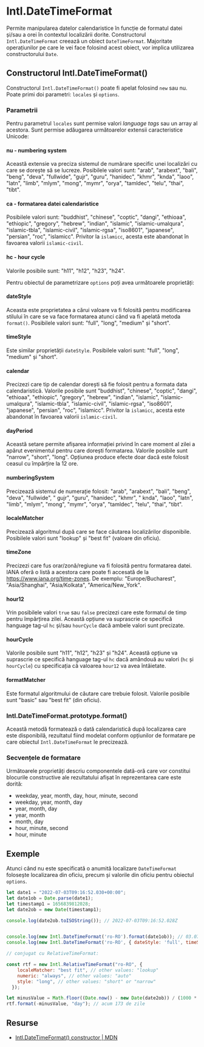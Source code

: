 # Intl.DateTimeFormat

Permite manipularea datelor calendaristice în funcție de formatul datei și/sau a orei în contextul localizării dorite. Constructorul `Intl.DateTimeFormat` creează un obiect `DateTimeFormat`. Majoritate operațiunilor pe care le vei face folosind acest obiect, vor implica utilizarea constructorului `Date`.

## Constructorul Intl.DateTimeFormat()

Constructorul `Intl.DateTimeFormat()` poate fi apelat folosind `new` sau nu. Poate primi doi parametri: `locales` și `options`.

### Parametrii

Pentru parametrul `locales` sunt permise valori *language tags* sau un array al acestora. Sunt permise adăugarea următoarelor extensii caracteristice Unicode:

#### nu - numbering system

Această extensie va preciza sistemul de numărare specific unei localizări cu care se dorește să se lucreze. Posibilele valori sunt: "arab", "arabext", "bali", "beng", "deva", "fullwide", "gujr", "guru", "hanidec", "khmr", "knda", "laoo", "latn", "limb", "mlym", "mong", "mymr", "orya", "tamldec", "telu", "thai", "tibt".

#### ca - formatarea datei calendaristice

Posibilele valori sunt: "buddhist", "chinese", "coptic", "dangi", "ethioaa", "ethiopic", "gregory", "hebrew", "indian", "islamic", "islamic-umalqura", "islamic-tbla", "islamic-civil", "islamic-rgsa", "iso8601", "japanese", "persian", "roc", "islamicc". Privitor la `islamicc`, acesta este abandonat în favoarea valorii `islamic-civil`.

#### hc - hour cycle

Valorile posibile sunt: "h11", "h12", "h23", "h24".

Pentru obiectul de parametrizare `options` poți avea următoarele proprietăți:

#### dateStyle

Aceasta este proprietatea a cărui valoare va fi folosită pentru modificarea stilului în care se va face formatarea atunci când va fi apelată metoda `format()`. Posibilele valori sunt: "full", "long", "medium" și "short".

#### timeStyle

Este similar proprietății `dateStyle`. Posibilele valori sunt: "full", "long", "medium" și "short".

#### calendar

Precizezi care tip de calendar dorești să fie folosit pentru a formata data calendaristică. Valorile posibile sunt "buddhist", "chinese", "coptic", "dangi", "ethioaa", "ethiopic", "gregory", "hebrew", "indian", "islamic", "islamic-umalqura", "islamic-tbla", "islamic-civil", "islamic-rgsa", "iso8601", "japanese", "persian", "roc", "islamicc". Privitor la `islamicc`, acesta este abandonat în favoarea valorii `islamic-civil`.

#### dayPeriod

Această setare permite afișarea informației privind în care moment al zilei a apărut evenimentul pentru care dorești formatarea. Valorile posibile sunt "narrow", "short", "long". Opțiunea produce efecte doar dacă este folosit ceasul cu împărțire la 12 ore.

#### numberingSystem

Precizează sistemul de numerație folosit: "arab", "arabext", "bali", "beng", "deva", "fullwide", " gujr", "guru", "hanidec", "khmr", " knda", "laoo", "latn", "limb", "mlym", "mong", "mymr", "orya", "tamldec", "telu", "thai", "tibt".

#### localeMatcher

Precizează algoritmul după care se face căutarea localizărilor disponibile. Posibilele valori sunt "lookup" și "best fit" (valoare din oficiu).

#### timeZone

Precizezi care fus orar/zonă/regiune va fi folosită pentru formatarea datei. IANA oferă o listă a acestora care poate fi accesată de la https://www.iana.org/time-zones. De exemplu: "Europe/Bucharest", "Asia/Shanghai", "Asia/Kolkata", "America/New_York".

#### hour12

Vrin posibilele valori `true` sau `false` precizezi care este formatul de timp pentru împărțirea zilei. Această opțiune va suprascrie ce specifică hanguage tag-ul `hc` și/sau `hourCycle` dacă ambele valori sunt precizate.

#### hourCycle

Valorile posibile sunt "h11", "h12", "h23" și "h24". Această opțiune va suprascrie ce specifică hanguage tag-ul `hc` dacă amândouă au valori (`hc` și `hourCycle`) cu specificația că valoarea `hour12` va avea întâietate.

#### formatMatcher

Este formatul algoritmului de căutare care trebuie folosit. Valorile posibile sunt "basic" sau "best fit" (din oficiu).

### Intl.DateTimeFormat.prototype.format()

Această metodă formatează o dată calendaristică după localizarea care este disponibilă, rezultatul fiind modelat conform opțiunilor de formatare pe care obiectul `Intl.DateTimeFormat` le precizează.

### Secvențele de formatare

Următoarele proprietăți descriu componentele dată-oră care vor constitui blocurile constructive ale rezultatului afișat în reprezentarea care este dorită:

- weekday, year, month, day, hour, minute, second
- weekday, year, month, day
- year, month, day
- year, month
- month, day
- hour, minute, second
- hour, minute

## Exemple

Atunci când nu este specificată o anumită localizare `DateTimeFormat` folosește localizarea din oficiu, precum și valorile din oficiu pentru obiectul `options`.

```javascript
let date1 = "2022-07-03T09:16:52.030+00:00";
let date1ob = Date.parse(date1);
let timestamp1 = 1656839812028;
let date2ob = new Date(timestamp1);

console.log(date2ob.toISOString()); // 2022-07-03T09:16:52.028Z


console.log(new Intl.DateTimeFormat('ro-RO').format(date1ob)); // 03.07.2022
console.log(new Intl.DateTimeFormat('ro-RO', { dateStyle: 'full', timeStyle: 'long', timeZone: 'Europe/Bucharest' }).format(date2ob)); // duminică, 3 iulie 2022, 12:16:52 EEST

// conjugat cu RelativeTimeFormat:

const rtf = new Intl.RelativeTimeFormat("ro-RO", {
    localeMatcher: "best fit", // other values: "lookup"
    numeric: "always", // other values: "auto"
    style: "long", // other values: "short" or "narrow"
  });

let minusValue = Math.floor((Date.now() - new Date(date2ob)) / (1000 * 60 * 60 * 24)); // 86400000
rtf.format(-minusValue, "day"); // acum 173 de zile
```

## Resurse

- [Intl.DateTimeFormat() constructor | MDN](https://developer.mozilla.org/en-US/docs/Web/JavaScript/Reference/Global_Objects/Intl/DateTimeFormat/DateTimeFormat)